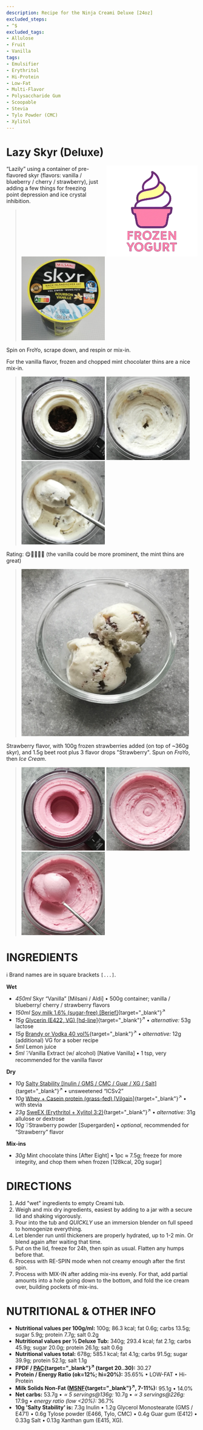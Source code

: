 ```yaml
---
description: Recipe for the Ninja Creami Deluxe [24oz]
excluded_steps:
- ^$
excluded_tags:
- Allulose
- Fruit
- Vanilla
tags:
- Emulsifier
- Erythritol
- Hi-Protein
- Low-Fat
- Multi-Flavor
- Polysaccharide Gum
- Scoopable
- Stevia
- Tylo Powder (CMC)
- Xylitol
---
```

# Lazy Skyr (Deluxe)
<img style="float: right; margin-left: 1.5em;" width=240 alt="Logo" src="https://raw.githubusercontent.com/jhermann/ice-creamery/refs/heads/main/assets/froyo-ice-cream-logo.png" />

“Lazily” using a container of pre-flavored skyr (flavors: vanilla / blueberry / cherry / strawberry),
just adding a few things for freezing point depression and ice crystal inhibition.

> <img width=220 alt="Aldi Skyr Vanilla" src="Lazy-Skyr_2025-08-17.jpg" class="zoomable" />

Spin on FroYo, scrape down, and respin or mix-in.

For the vanilla flavor, frozen and chopped mint chocolater thins are a nice mix-in.

> <img width=220 alt="After FroYo" src="Lazy-Skyr_2025-08-20_1.jpg" class="zoomable" />
> <img width=220 alt="After Mix-in" src="Lazy-Skyr_2025-08-20_2.jpg" class="zoomable" />
> <img width=220 alt="Scooped" src="Lazy-Skyr_2025-08-20_3.jpg" class="zoomable" />

Rating: 😋🥛🥛🥛🍫 (the vanilla could be more prominent, the mint thins are great)

> <img width=442 alt="Served" src="Lazy-Skyr_2025-08-20_4.jpg" class="zoomable" />

Strawberry flavor, with 100g frozen strawberries added (on top of ~360g skyr),
and 1.5g beet root plus 3 flavor drops "Strawberry".
Spun on *FroYo*, then *Ice Cream*.

> <img width=220 alt="After FroYo" src="Lazy-Skyr-SB_2025-08-28_1.jpg" class="zoomable" />
> <img width=220 alt="After Ice cream" src="Lazy-Skyr-SB_2025-08-28_2.jpg" class="zoomable" />
> <img width=220 alt="Scooped" src="Lazy-Skyr-SB_2025-08-28_3.jpg" class="zoomable" />

# INGREDIENTS

ℹ️ Brand names are in square brackets `[...]`.

**Wet**

  - _450ml_ Skyr “Vanilla” [Milsani / Aldi] • 500g container; vanilla / blueberry/ cherry / strawberry flavors
  - _150ml_ [Soy milk 1.6% (sugar-free) \[Berief\]](/ice-creamery/info/ingredients/#soy-milk){target="_blank"}<sup>↗</sup>
  - _15g_ [Glycerin (E422, VG) \[hd-line\]](/ice-creamery/info/ingredients/#vegetable-glycerin-glycerol-vg-e422){target="_blank"}<sup>↗</sup> • *alternative:* 53g lactose
  - _15g_ [Brandy or Vodka 40 vol%](/ice-creamery/info/ingredients/#alcohol-ethanol){target="_blank"}<sup>↗</sup> • *alternative:* 12g (additional) VG for a sober recipe
  - _5ml_ Lemon juice
  - _5ml_ ❔Vanilla Extract (w/ alcohol) [Native Vanilla] • 1 tsp, very recommended for the vanilla flavor

**Dry**

  - _10g_ [Salty Stability \[Inulin / GMS / CMC / Guar / XG / Salt\]](/ice-creamery/S/Salty%20Stability/){target="_blank"}<sup>↗</sup> • unsweetened “ICSv2”
  - _10g_ [Whey + Casein protein (grass-fed) \[Vilgain\]](/ice-creamery/info/ingredients/#whey-protein){target="_blank"}<sup>↗</sup> • with stevia
  - _23g_ [SweEX (Erythritol + Xylitol 3:2)](/ice-creamery/info/ingredients/#sweex-erythritol-xylitol-blend){target="_blank"}<sup>↗</sup> • *alternative:* 31g allulose or dextrose
  - _10g_ ❔Strawberry powder [Supergarden] • *optional*, recommended for “Strawberry” flavor

**Mix-ins**

  - _30g_ Mint chocolate thins [After Eight] • 1pc ≈ 7.5g; freeze for more integrity, and chop them when frozen [128kcal, 20g sugar]

# DIRECTIONS

 1. Add "wet" ingredients to empty Creami tub.
 1. Weigh and mix dry ingredients, easiest by adding to a jar with a secure lid and shaking vigorously.
 1. Pour into the tub and *QUICKLY* use an immersion blender on full speed to homogenize everything.
 1. Let blender run until thickeners are properly hydrated, up to 1-2 min. Or blend again after waiting that time.
 1. Put on the lid, freeze for 24h, then spin as usual. Flatten any humps before that.
 1. Process with RE-SPIN mode when not creamy enough after the first spin.
 1. Process with MIX-IN after adding mix-ins evenly. For that, add partial amounts into a hole going down to the bottom, and fold the ice cream over, building pockets of mix-ins.

# NUTRITIONAL & OTHER INFO

- **Nutritional values per 100g/ml:** 100g; 86.3 kcal; fat 0.6g; carbs 13.5g; sugar 5.9g; protein 7.7g; salt 0.2g
- **Nutritional values per ½ Deluxe Tub:** 340g; 293.4 kcal; fat 2.1g; carbs 45.9g; sugar 20.0g; protein 26.1g; salt 0.6g
- **Nutritional values total:** 678g; 585.1 kcal; fat 4.1g; carbs 91.5g; sugar 39.9g; protein 52.1g; salt 1.1g
- **FPDF / [PAC](/ice-creamery/info/glossary/#potere-anti-congelante-pac){target="_blank"}<sup>↗</sup> (target 20..30):** 30.27
- **Protein / Energy Ratio (ok=12%; hi=20%):** 35.65% • LOW-FAT • Hi-Protein
- **Milk Solids Non-Fat ([MSNF](/ice-creamery/info/glossary/#milk-solids-not-fat-msnf){target="_blank"}<sup>↗</sup>, 7-11%):** 95.1g • 14.0%
- **Net carbs:** 53.7g • *∝ 5 servings@136g:* 10.7g • *∝ 3 servings@226g:* 17.9g • *energy ratio (low <20%):* 36.7%
- **10g 'Salty Stability' is:** 7.3g Inulin • 1.2g Glycerol Monostearate (GMS / E471) • 0.6g Tylose powder (E466, Tylo, CMC) • 0.4g Guar gum (E412) • 0.33g Salt • 0.13g Xanthan gum (E415, XG).
